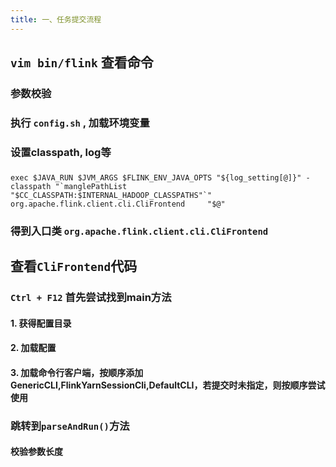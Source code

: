```yaml
---
title: 一、任务提交流程
---
```


## `vim bin/flink` 查看命令
### 参数校验
### 执行 `config.sh` , 加载环境变量
### 设置classpath, log等
###
```shell
exec $JAVA_RUN $JVM_ARGS $FLINK_ENV_JAVA_OPTS "${log_setting[@]}" -classpath "`manglePathList "$CC_CLASSPATH:$INTERNAL_HADOOP_CLASSPATHS"`" org.apache.flink.client.cli.CliFrontend     "$@" 
 ```
### 得到入口类 `org.apache.flink.client.cli.CliFrontend`
##
## 查看`CliFrontend`代码
### `Ctrl + F12` 首先尝试找到main方法
#### 1. 获得配置目录
#### 2. 加载配置
#### 3. 加载命令行客户端，按顺序添加 GenericCLI,FlinkYarnSessionCli,DefaultCLI，若提交时未指定，则按顺序尝试使用
### 跳转到`parseAndRun()`方法
#### 校验参数长度
